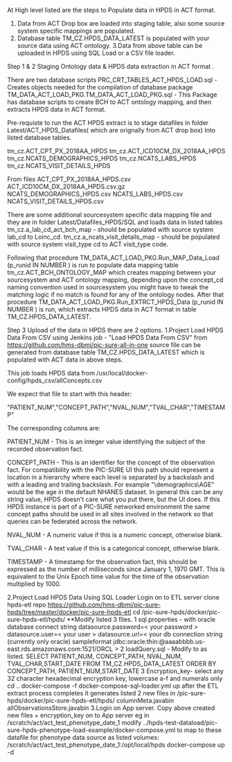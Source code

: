 At High level listed are the steps to Populate data in HPDS in ACT format.

1. Data from ACT Drop box are loaded into staging table, also some source system specific mappings are populated.
2. Database table TM_CZ.HPDS_DATA_LATEST is populated with your source data using ACT ontology.
3.Data from above table can be uploaded in HPDS using SQL Load or a CSV file loader.

Step 1 & 2
Staging Ontology data & HPDS data extraction in ACT format .

There are two database scripts PRC_CRT_TABLES_ACT_HPDS_LOAD.sql - Creates objects needed for the compilation of database package TM_DATA_ACT_LOAD_PKG.TM_DATA_ACT_LOAD_PKG.sql - This Package has database scripts to create BCH to ACT ontology mapping, and then extracts HPDS data in ACT format.

Pre-requiste to run the ACT HPDS extract is to stage datafiles in folder Latest/ACT_HPDS_Datafiles( which are orignally from ACT drop box) Into listed database tables. 

tm_cz.ACT_CPT_PX_2018AA_HPDS tm_cz.ACT_ICD10CM_DX_2018AA_HPDS tm_cz.NCATS_DEMOGRAPHICS_HPDS tm_cz.NCATS_LABS_HPDS tm_cz.NCATS_VISIT_DETAILS_HPDS 

From files ACT_CPT_PX_2018AA_HPDS.csv ACT_ICD10CM_DX_2018AA_HPDS.csv.gz NCATS_DEMOGRAPHICS_HPDS.csv NCATS_LABS_HPDS.csv NCATS_VISIT_DETAILS_HPDS.csv

There are some additional sourcesystem specific data mapping file and they are in folder Latest/Datafiles_HPDS/SQL and loads data in listed 
tables tm_cz.a_lab_cd_act_bch_map - should be populated with source system lab_cd to Loinc_cd.
 tm_cz.a_ncats_visit_details_map - should be populated with source system visit_type cd to ACT visit_type code.

Following that procedure TM_DATA_ACT_LOAD_PKG.Run_MAP_Data_Load (p_runid IN NUMBER ) is run to populate data mapping table tm_cz.ACT_BCH_ONTOLOGY_MAP which creates mapping between your sourcesystem and ACT ontology mapping, depending upon the concept_cd naming convention used in sourcesystem you might have to tweak the matching logic if no match is found for any of the ontology nodes.
After that procedure TM_DATA_ACT_LOAD_PKG.Run_EXTRCT_HPDS_Data (p_runid IN NUMBER ) is run, which extracts HPDS data in ACT format in table TM_CZ.HPDS_DATA_LATEST.

Step 3
Upload of the data in HPDS 
there are 2 options.
1.Project Load HPDS Data From CSV using Jenkins job - "Load HPDS Data From CSV" from https://github.com/hms-dbmi/pic-sure-all-in-one 
source file can be generated from database table TM_CZ.HPDS_DATA_LATEST which is populated with ACT data in above steps. 

This job loads HPDS data from /usr/local/docker-config/hpds_csv/allConcepts.csv

We expect that file to start with this header:

"PATIENT_NUM","CONCEPT_PATH","NVAL_NUM","TVAL_CHAR","TIMESTAMP"

The corresponding columns are:

PATIENT_NUM - This is an integer value identifying the subject of the recorded observation fact.

CONCEPT_PATH - This is an identifier for the concept of the observation fact. For compatibility with the PIC-SURE UI this path should represent a location in a hierarchy where each level is separated by a backslash and with a leading and trailing backslash. For example "\demographics\AGE\" would be the age in the default NHANES dataset. In general this can be any string value, HPDS doesn't care what you put there, but the UI does. If this HPDS instance is part of a PIC-SURE networked environment the same concept paths should be used in all sites involved in the network so that queries can be federated across the network.

NVAL_NUM - A numeric value if this is a numeric concept, otherwise blank.

TVAL_CHAR - A text value if this is a categorical concept, otherwise blank.

TIMESTAMP - A timestamp for the observation fact, this should be expressed as the number of milliseconds since January 1, 1970 GMT. This is equivalent to the Unix Epoch time value for the time of the observation multiplied by 1000.


2.Project Load HPDS Data Using SQL Loader 
Login on to ETL server
clone hpds-etl repo https://github.com/hms-dbmi/pic-sure-hpds/tree/master/docker/pic-sure-hpds-etl
cd /pic-sure-hpds/docker/pic-sure-hpds-etl/hpds/
**Modify listed 3 files.
1 sql.properties - with oracle database connect string
datasource.password=< your password >
datasource.user=< your user >
datasource.url=< your db connection string (currently only oracle) sampleformat jdbc:oracle:thin:@aaaabbbb.us-east.rds.amazonaws.com:1521/ORCL >
2 loadQuery.sql - Modify to as listed.
SELECT PATIENT_NUM, CONCEPT_PATH, NVAL_NUM, TVAL_CHAR,START_DATE FROM TM_CZ.HPDS_DATA_LATEST ORDER BY CONCEPT_PATH, PATIENT_NUM,START_DATE
3 Encryption_key- select any 32 character hexadecimal encryption key, lowercase a-f and numerals only
cd ..
docker-compose -f docker-compose-sql-loader.yml up
after the ETL extract process completes it generates listed 2 new files in /pic-sure-hpds/docker/pic-sure-hpds-etl/hpds/
columnMeta.javabin
allObservationsStore.javabin
3.Login on App server.
Copy above created new files + encryption_key on to App server eg in /scratch/act/act_test_phenotype_date_1
modify ../hpds-test-dataload/pic-sure-hpds-phenotype-load-example/docker-compose.yml to map to these datafile for phenotype data source as listed
volumes:
/scratch/act/act_test_phenotype_date_1:/opt/local/hpds docker-compose up -d
